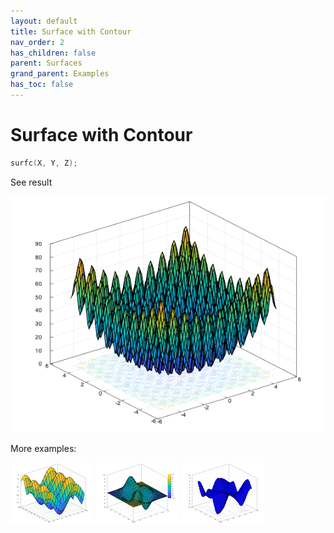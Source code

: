 ```yaml
---
layout: default
title: Surface with Contour
nav_order: 2
has_children: false
parent: Surfaces
grand_parent: Examples
has_toc: false
---
```

# Surface with Contour

```cpp
surfc(X, Y, Z);
```


See result

[![example_surfc_1](surfc/surfc_1.png)](https://github.com/alandefreitas/matplotplusplus/blob/master/examples/surfaces/surfc/surfc_1.cpp)

More examples:
    
[![example_surfc_2](surfc/surfc_2_thumb.png)](https://github.com/alandefreitas/matplotplusplus/blob/master/examples/surfaces/surfc/surfc_2.cpp)  [![example_surfc_3](surfc/surfc_3_thumb.png)](https://github.com/alandefreitas/matplotplusplus/blob/master/examples/surfaces/surfc/surfc_3.cpp)  [![example_surfc_4](surfc/surfc_4_thumb.png)](https://github.com/alandefreitas/matplotplusplus/blob/master/examples/surfaces/surfc/surfc_4.cpp)

  


